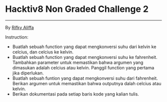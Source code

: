 # Hacktiv8 Non Graded Challenge 2

---

By [Rifky Aliffa](https://github.com/Penzragon)

Instruction:

- Buatlah sebuah function yang dapat mengkonversi suhu dari kelvin ke celcius, dan celcius ke kelvin.
- Buatlah sebuah function yang dapat mengkonversi suhu ke fahrenheit. Tambahkan parameter untuk memastikan bahwa argumen yang dimasukan adalah celcius atau kelvin. Panggil function yang pertama jika diperlukan.
- Buatlah sebuah funtion yang dapat mengkonversi suhu dari fahrenheit. Berikan argumen untuk memastikan bahwa outputnya dalah celcius atau kelvin.
- Berikan dokumentasi pada setiap baris kode yang kalian tulis.
